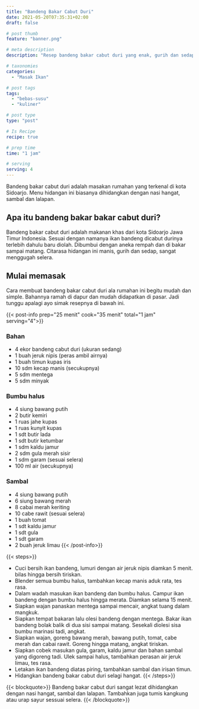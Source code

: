 ```yaml
---
title: "Bandeng Bakar Cabut Duri"
date: 2021-05-20T07:35:31+02:00
draft: false

# post thumb
feature: "banner.png"

# meta description
description: "Resep bandeng bakar cabut duri yang enak, gurih dan sedap! berasa banget rempahnya. Baca dan pelajari selengkapnya cara membuat hidangan khas Sidoarjo yang terkenal ini."

# taxonomies
categories:
  - "Masak Ikan"

# post tags
tags:
  - "bebas-susu"
  - "kuliner"

# post type
type: "post"

# Is Recipe
recipe: true

# prep time
time: "1 jam"

# serving
serving: 4
---
```

Bandeng bakar cabut duri adalah masakan rumahan yang terkenal di kota Sidoarjo. Menu hidangan ini biasanya dihidangkan dengan nasi hangat, sambal dan lalapan.

## Apa itu bandeng bakar bakar cabut duri?
Bandeng bakar cabut duri adalah makanan khas dari kota Sidoarjo Jawa Timur Indonesia. Sesuai dengan namanya ikan bandeng dicabut durinya terlebih dahulu baru diolah. Dibumbui dengan aneka rempah dan di bakar sampai matang. Citarasa hidangan ini manis, gurih dan sedap, sangat menggugah selera.

## Mulai memasak

Cara membuat bandeng bakar cabut duri ala rumahan ini begitu mudah dan simple. Bahannya ramah di dapur dan mudah didapatkan di pasar. Jadi tunggu apalagi ayo simak resepnya di bawah ini.

{{< post-info prep="25 menit" cook="35 menit" total="1 jam" serving="4">}}

### Bahan

-   4 ekor bandeng cabut duri (ukuran sedang)
-   1 buah jeruk nipis (peras ambil airnya)
-   1 buah timun kupas iris
-   10 sdm kecap manis (secukupnya)
-   5 sdm mentega
-   5 sdm minyak

### Bumbu halus

-   4 siung bawang putih
-   2 butir kemiri
-   1 ruas jahe kupas
-   1 ruas kunyit kupas
-   1 sdt butir lada
-   1 sdt butir ketumbar
-   1 sdm kaldu jamur
-   2 sdm gula merah sisir
-   1 sdm garam (sesuai selera)
-   100 ml air (secukupnya)

### Sambal

-   4 siung bawang putih
-   6 siung bawang merah
-   8 cabai merah keriting
-   10 cabe rawit (sesuai selera)
-   1 buah tomat
-   1 sdt kaldu jamur
-   1 sdt gula
-   1 sdt garam
-   2 buah jeruk limau
{{< /post-info>}}

{{< steps>}}
-   Cuci bersih ikan bandeng, lumuri dengan air jeruk nipis diamkan 5 menit. bilas hingga bersih tiriskan.
-   Blender semua bumbu halus, tambahkan kecap manis aduk rata, tes rasa.
-   Dalam wadah masukan ikan bandeng dan bumbu halus. Campur ikan bandeng dengan bumbu halus hingga merata. Diamkan selama 15 menit.
-   Siapkan wajan panaskan mentega sampai mencair, angkat tuang dalam mangkuk.
-   Siapkan tempat bakaran lalu olesi bandeng dengan mentega. Bakar ikan bandeng bolak balik di dua sisi sampai matang. Sesekali diolesi sisa bumbu marinasi tadi, angkat.
-   Siapkan wajan, goreng bawang merah, bawang putih, tomat, cabe merah dan cabai rawit. Goreng hingga matang, angkat tiriskan.
-   Siapkan cobek masukan gula, garam, kaldu jamur dan bahan sambal yang digoreng tadi. Ulek sampai halus, tambahkan perasan air jeruk limau, tes rasa.
-   Letakan ikan bandeng diatas piring, tambahkan sambal dan irisan timun.
-   Hidangkan bandeng bakar cabut duri selagi hangat.
{{< /steps>}}

{{< blockquote>}}
Bandeng bakar cabut duri sangat lezat dihidangkan dengan nasi hangat, sambal dan lalapan. Tambahkan juga tumis kangkung atau urap sayur sessuai selera.
{{< /blockquote>}}